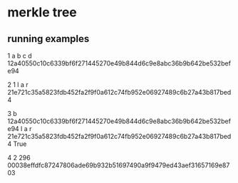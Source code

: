 # merkle tree

## running examples
1 a b c d
12a40550c10c6339bf6f271445270e49b844d6c9e8abc36b9b642be532befe94

2 1
l a r 21e721c35a5823fdb452fa2f9f0a612c74fb952e06927489c6b27a43b817bed4

3 b 12a40550c10c6339bf6f271445270e49b844d6c9e8abc36b9b642be532befe94 l a r 21e721c35a5823fdb452fa2f9f0a612c74fb952e06927489c6b27a43b817bed4
True

4 2
296 00038effdfc87247806ade69b932b51697490a9f9479ed43aef31657169e8703
